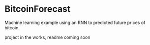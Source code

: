 # BitcoinForecast
Machine learning example using an RNN to predicted future prices of bitcoin.

project in the works, readme coming soon